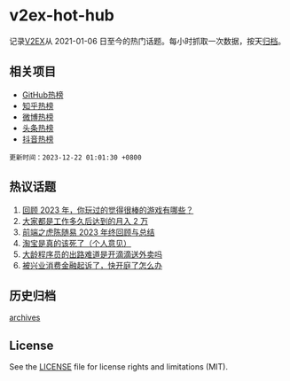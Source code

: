 # v2ex-hot-hub

 记录[V2EX](https://www.v2ex.com/)从 2021-01-06 日至今的热门话题。每小时抓取一次数据，按天[归档](archives)。
 
 ## 相关项目

- [GitHub热榜](https://github.com/it985/github-hot-hub)
- [知乎热榜](https://github.com/it985/zhihu-hot-hub)
- [微博热榜](https://github.com/it985/weibo-hot-hub)
- [头条热榜](https://github.com/it985/toutiao-hot-hub)
- [抖音热榜](https://github.com/it985/douyin-hot-hub)


 `更新时间：2023-12-22 01:01:30 +0800`

## 热议话题

1. [回顾 2023 年，你玩过的觉得很棒的游戏有哪些？](https://www.v2ex.com/t/1002140)
1. [大家都是工作多久后达到的月入 2 万](https://www.v2ex.com/t/1002248)
1. [前端之虎陈随易 2023 年终回顾与总结](https://www.v2ex.com/t/1002274)
1. [淘宝是真的该死了（个人意见）](https://www.v2ex.com/t/1002138)
1. [大龄程序员的出路难道是开滴滴送外卖吗](https://www.v2ex.com/t/1002227)
1. [被兴业消费金融起诉了，快开庭了怎么办](https://www.v2ex.com/t/1002176)

## 历史归档

[archives](archives)

## License

See the [LICENSE](LICENSE) file for license rights and limitations (MIT).
